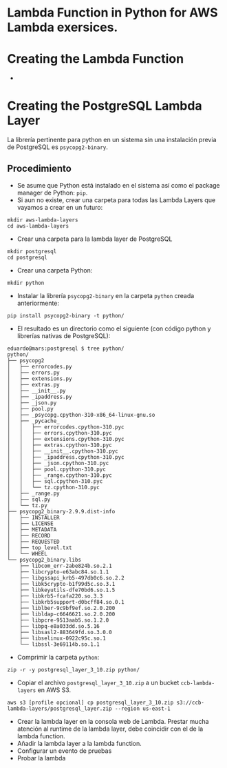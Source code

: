 # Lambda Function in Python for AWS Lambda exersices.

# Creating the Lambda Function
* 

# Creating the PostgreSQL Lambda Layer
La librería pertinente para python en un sistema sin una instalación previa de PostgreSQL es ```psycopg2-binary```.

## Procedimiento
* Se asume que Python está instalado en el sistema así como el package manager de Python: ```pip```.
* Si aun no existe, crear una carpeta para todas las Lambda Layers que vayamos a crear en un futuro:
```commandline
mkdir aws-lambda-layers
cd aws-lambda-layers
```
* Crear una carpeta para la lambda layer de PostgreSQL
```commandline
mkdir postgresql
cd postgresql
```
* Crear una carpeta Python:
```commandline
mkdir python
```
* Instalar la librería ```psycopg2-binary``` en la carpeta ```python``` creada anteriormente:
```commandline
pip install psycopg2-binary -t python/
```
* El resultado es un directorio como el siguiente (con código python y librerías nativas de PostgreSQL):
```
eduardo@mars:postgresql $ tree python/
python/
├── psycopg2
│   ├── errorcodes.py
│   ├── errors.py
│   ├── extensions.py
│   ├── extras.py
│   ├── __init__.py
│   ├── _ipaddress.py
│   ├── _json.py
│   ├── pool.py
│   ├── _psycopg.cpython-310-x86_64-linux-gnu.so
│   ├── _pycache_
│   │   ├── errorcodes.cpython-310.pyc
│   │   ├── errors.cpython-310.pyc
│   │   ├── extensions.cpython-310.pyc
│   │   ├── extras.cpython-310.pyc
│   │   ├── __init__.cpython-310.pyc
│   │   ├── _ipaddress.cpython-310.pyc
│   │   ├── _json.cpython-310.pyc
│   │   ├── pool.cpython-310.pyc
│   │   ├── _range.cpython-310.pyc
│   │   ├── sql.cpython-310.pyc
│   │   └── tz.cpython-310.pyc
│   ├── _range.py
│   ├── sql.py
│   └── tz.py
├── psycopg2_binary-2.9.9.dist-info
│   ├── INSTALLER
│   ├── LICENSE
│   ├── METADATA
│   ├── RECORD
│   ├── REQUESTED
│   ├── top_level.txt
│   └── WHEEL
└── psycopg2_binary.libs
    ├── libcom_err-2abe824b.so.2.1
    ├── libcrypto-e63abc84.so.1.1
    ├── libgssapi_krb5-497db0c6.so.2.2
    ├── libk5crypto-b1f99d5c.so.3.1
    ├── libkeyutils-dfe70bd6.so.1.5
    ├── libkrb5-fcafa220.so.3.3
    ├── libkrb5support-d0bcff84.so.0.1
    ├── liblber-9c9bf9ef.so.2.0.200
    ├── libldap-c6646621.so.2.0.200
    ├── libpcre-9513aab5.so.1.2.0
    ├── libpq-e8a033dd.so.5.16
    ├── libsasl2-883649fd.so.3.0.0
    ├── libselinux-0922c95c.so.1
    └── libssl-3e69114b.so.1.1
```
* Comprimir la carpeta ```python```:
```commandline
zip -r -y postgresql_layer_3_10.zip python/
```
* Copiar el archivo ```postgresql_layer_3_10.zip``` a un bucket ```ccb-lambda-layers``` en AWS S3.
```commandline
aws s3 [profile opcional] cp postgresql_layer_3_10.zip s3://ccb-lambda-layers/postgresql_layer.zip --region us-east-1
```
* Crear la lambda layer en la consola web de Lambda. Prestar mucha atención al runtime de la lambda layer, debe coincidir con el de la lambda function.
* Añadir la lambda layer a la lambda function.
* Configurar un evento de pruebas
* Probar la lambda
